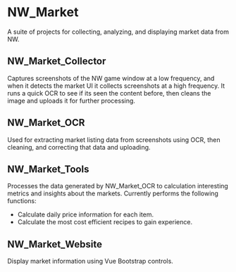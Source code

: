 # NW_Market
A suite of projects for collecting, analyzing, and displaying market data from NW.

## NW_Market_Collector
Captures screenshots of the NW game window at a low frequency, and when it detects the market UI it collects screenshots at a high frequency. 
It runs a quick OCR to see if its seen the content before, then cleans the image and uploads it for further processing.

## NW_Market_OCR
Used for extracting market listing data from screenshots using OCR, then cleaning, and correcting that data and uploading.

## NW_Market_Tools
Processes the data generated by NW_Market_OCR to calculation interesting metrics and insights about the markets. Currently performs the following functions:
* Calculate daily price information for each item.
* Calculate the most cost efficient recipes to gain experience.

## NW_Market_Website
Display market information using Vue Bootstrap controls.
